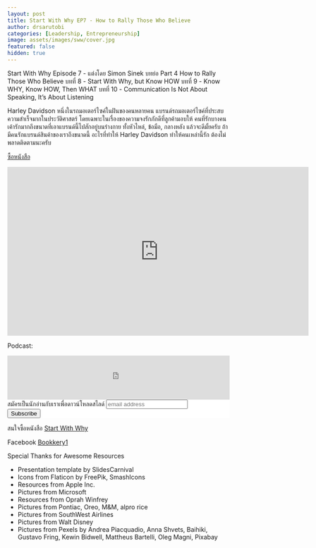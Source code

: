 ```yaml
---
layout: post
title: Start With Why EP7 - How to Rally Those Who Believe
author: drsarutobi
categories: [Leadership, Entrepreneurship]
image: assets/images/sww/cover.jpg
featured: false
hidden: true
---
```

Start With Why Episode 7 - แต่งโดย Simon Sinek
บทย่อ Part 4 How to Rally Those Who Believe
บทที่ 8 - Start With Why, but Know HOW
บทที่ 9 - Know WHY, Know HOW, Then WHAT
บทที่ 10 - Communication Is Not About Speaking, It’s About Listening

Harley Davidson หนึ่งในรถมอเตอร์ไซค์ในฝันของคนหลายคน แบรนด์รถมอเตอร์ไซค์ที่ประสบความสำเร็จมากในประวัติศาสตร์  โดยเฉพาะในเรื่องของความจงรักภักดีที่ลูกค้ามอบให้ คนที่รักบางคนเค้ารักมากถึงขนาดที่เอาแบรนด์นี้ไปสักอยู่บนร่างกาย ทั้งหัวไหล่, ข้อมือ, กลางหลัง แล้วจะดีมั้ยครับ ถ้ามีคนรักแบรนด์สินค้าของเราถึงขนาดนี้  อะไรที่ทำให้ Harley Davidson ทำให้คนเหล่านี้รัก ต้องไม่พลาดติดตามนะครับ
 
<a href="https://amzn.to/3m5VYEQ">ซื้อหนังสือ</a>

<iframe width="683" height="383" src="https://www.youtube.com/embed/em_QOnjDQFU" frameborder="0" allow="accelerometer; autoplay; clipboard-write; encrypted-media; gyroscope; picture-in-picture" allowFullScreen="true"></iframe>

Podcast:
<iframe src="https://tunein.com/embed/player/t159052633/" style="width:100%; height:100px;" scrolling="no" frameborder="no"></iframe>

<!-- Begin Mailchimp Signup Form -->
<link href="//cdn-images.mailchimp.com/embedcode/slim-10_7.css" rel="stylesheet" type="text/css">
<style type="text/css">
    #mc_embed_signup{background:#fff; clear:left; font:14px Helvetica,Arial,sans-serif; }
    /* Add your own Mailchimp form style overrides in your site stylesheet or in this style block.
       We recommend moving this block and the preceding CSS link to the HEAD of your HTML file. */
</style>
<div id="mc_embed_signup">
<form action="https://bookkery.us2.list-manage.com/subscribe/post?u=1554382b42fb23935404d7a17&amp;id=652ef195e7" method="post" id="mc-embedded-subscribe-form" name="mc-embedded-subscribe-form" class="validate" target="_blank" novalidate>
    <div id="mc_embed_signup_scroll">
    <label for="mce-EMAIL">สมัครเป็นนักอ่านกับเราเพื่อดาวน์โหลดสไลด์</label>
    <input type="email" value="" name="EMAIL" class="email" id="mce-EMAIL" placeholder="email address" required>
    <!-- real people should not fill this in and expect good things - do not remove this or risk form bot signups-->
    <div style="position: absolute; left: -5000px;" aria-hidden="true"><input type="text" name="b_1554382b42fb23935404d7a17_652ef195e7" tabindex="-1" value=""></div>
    <div class="clear"><input type="submit" value="Subscribe" name="subscribe" id="mc-embedded-subscribe" class="button"></div>
    </div>
</form>
</div>

สนใจซื้อหนังสือ <a href="https://amzn.to/3m5VYEQ">Start With Why</a>

Facebook <a href="https://www.facebook.com/bookkery1">Bookkery1</a>

Special Thanks for Awesome Resources 
- Presentation template by SlidesCarnival
- Icons from Flaticon by FreePik, SmashIcons
- Resources from Apple Inc.
- Pictures from Microsoft
- Resources from Oprah Winfrey
- Pictures from Pontiac, Oreo, M&amp;M, alpro rice
- Pictures from SouthWest Airlines
- Pictures from Walt Disney
- Pictures from Pexels by Andrea Piacquadio, Anna Shvets, Baihiki, Gustavo Fring, Kewin Bidwell, Mattheus Bartelli, Oleg Magni, Pixabay
